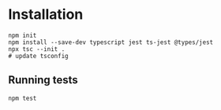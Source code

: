 # Installation

    npm init
    npm install --save-dev typescript jest ts-jest @types/jest
    npx tsc --init .
    # update tsconfig

## Running tests

    npm test

